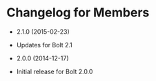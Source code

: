 # Changelog for Members

* 2.1.0 (2015-02-23)

 * Updates for Bolt 2.1

* 2.0.0 (2014-12-17)

 * Initial release for Bolt 2.0.0
